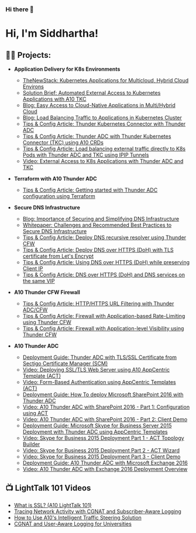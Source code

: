 ### Hi there 👋
<h1>Hi, I'm Siddhartha! </h1>

<h2>👨‍💻 Projects:</h2>

- <b>Application Delivery for K8s Environments</b>
  - [TheNewStack: Kubernetes Applications for Multicloud, Hybrid Cloud Environs](https://thenewstack.io/kubernetes-applications-for-multicloud-hybrid-cloud-environs/)
  - [Solution Brief: Automated External Access to Kubernetes Applications with A10 TKC](https://www.a10networks.com/wp-content/uploads/A10_SB_Automated-External-Access-to-Kubernetes-Applications-with-A10-TKC.pdf)
  - [Blog: Easy Access to Cloud-Native Applications in Multi/Hybrid Cloud](https://www.a10networks.com/blog/easy-access-to-cloud-native-applications-in-multi-hybrid-cloud/)
  - [Blog: Load Balancing Traffic to Applications in Kubernetes Cluster](https://www.a10networks.com/blog/load-balancing-traffic-to-applications-in-kubernetes-cluster/)
  - [Tips & Config Article: Thunder Kubernetes Connector with Thunder ADC](https://community.a10networks.com/discussion/16920/thunder-kubernetes-connector-with-thunder-adc)
  - [Tips & Config Article: Thunder ADC with Thunder Kubernetes Connector (TKC) using A10 CRDs](https://community.a10networks.com/discussion/16961/t-c-thunder-adc-with-thunder-kubernetes-connector-tkc-using-crds)
  - [Tips & Config Article: Load balancing external traffic directly to K8s Pods with Thunder ADC and TKC using IPIP Tunnels](https://community.a10networks.com/discussion/16971/t-c-load-balancing-kubernetes-traffic-with-thunder-adc-and-tkc-using-ipip-tunnel)
  - [Video: External Access to K8s Applications with Thunder ADC and TKC](https://youtu.be/gOX_OPQTVKE?si=ttJlbnrR2SCyUavh)
    
- <b>Terraform with A10 Thunder ADC</b>
  - [Tips & Config Article: Getting started with Thunder ADC configuration using Terraform](https://community.a10networks.com/discussion/16931/t-c-getting-started-with-thunder-adc-configuration-using-terraform) 

- <b>Secure DNS Infrastructure</b>
  - [Blog: Importance of Securing and Simplifying DNS Infrastructure](https://www.a10networks.com/blog/importance-of-securing-and-simplifying-dns-infrastructure/)
  - [Whitepaper: Challenges and Recommended Best Practices to Secure DNS Infrastructure](https://www.a10networks.com/resources/white-papers/challenges-and-recommended-best-practices-to-secure-dns-infrastructure/)
  - [Tips & Config Article: Deploy DNS recursive resolver using Thunder CFW](https://community.a10networks.com/discussion/16988/t-c-deploy-dns-recursive-resolver-using-thunder-cfw)
  - [Tips & Config Article: Deploy DNS over HTTPS (DoH) with TLS certificate from Let's Encrypt](https://community.a10networks.com/discussion/16981/t-c-dns-over-https-doh-with-certificate-from-lets-encrypt)
  - [Tips & Config Article: Using DNS over HTTPS (DoH) while preserving Client IP](https://community.a10networks.com/discussion/16851/t-c-using-dns-over-https-doh-while-preserving-client-ip)
  - [Tips & Config Article: DNS over HTTPS (DoH) and DNS services on the same VIP](https://community.a10networks.com/discussion/16849/t-c-dns-over-https-doh-and-dns-services-on-the-same-vip)
    
- <b>A10 Thunder CFW Firewall</b>
  - [Tips & Config Article: HTTP/HTTPS URL Filtering with Thunder ADC/CFW](https://community.a10networks.com/discussion/16914/t-c-http-https-url-filtering-with-thunder-adc-cfw)
  - [Tips & Config Article: Firewall with Application-based Rate-Limiting using Thunder CFW](https://community.a10networks.com/discussion/16897/t-c-firewall-with-application-based-rate-limiting-using-thunder-cfw)
  - [Tips & Config Article: Firewall with Application-level Visibility using Thunder CFW](https://community.a10networks.com/discussion/16867/t-c-firewall-with-application-visibility-using-thunder-cfw)

- <b>A10 Thunder ADC</b>
  - [Deployment Guide: Thunder ADC with TLS/SSL Certificate from Sectigo Certificate Manager (SCM)](https://www.a10networks.com/wp-content/uploads/A10-DG-Thunder-ADC-with-TLS-SSL-Certificate-from-Sectigo-Certificate-Manager.pdf)
  - [Video: Deploying SSL/TLS Web Server using A10 AppCentric Template (ACT)](https://youtu.be/z-XfrsxT6SU?si=zNWIq1sZDoi7CDHH)
  - [Video: Form-Based Authentication using AppCentric Templates (ACT)](https://youtu.be/ABfYvQa5pgo?si=tth6rH5GaFmY07nZ)
  - [Deployment Guide: How To deploy Microsoft SharePoint 2016 with Thunder ADC](https://www.a10networks.com/resources/deployment-guides/how-deploy-microsoft-sharepoint-2016-a10-thunder-adc/)
  - [Video: A10 Thunder ADC with SharePoint 2016 - Part 1: Configuration using ACT](https://youtu.be/lf07jpF_Rjs?si=qz7-GmS_Jd9mxDL7)
  - [Video: A10 Thunder ADC with SharePoint 2016 - Part 2: Client Demo](https://youtu.be/QIpsS3eMbzw?si=u52JU0u_uE0lf82P)
  - [Deployment Guide: Microsoft Skype for Business Server 2015 Deployment with Thunder ADC using AppCentric Templates](https://www.a10networks.com/wp-content/uploads/A10-ADC-DG-Microsoft_Skype_for_Business_Server_2015_Deployment_with_Thunder_ADC_using_AppCentric_Templates_ACT.pdf)
  - [Video: Skype for Business 2015 Deployment Part 1 - ACT Topology Builder](https://youtu.be/hPM84kVHXvs?si=CKW-FZ_TGv5y0zaJ)
  - [Video: Skype for Business 2015 Deployment Part 2 - ACT Wizard](https://youtu.be/eb3-mKekm4k?si=1hpQp0gh-wsDV-7L)
  - [Video: Skype for Business 2015 Deployment Part 3 - Client Demo](https://youtu.be/9TC-l36VYOc?si=7LHt5H2tN3l7oMLN)
  - [Deployment Guide: A10 Thunder ADC with Microsoft Exchange 2016](https://www.a10networks.com/wp-content/uploads/A10-DG-16157-EN-1.pdf)
  - [Video: A10 Thunder ADC with Exchange 2016 Deployment Overview](https://youtu.be/IEmlL7zj6a0?si=7ia4S_D7NvaN7JAo)


<h2>📺 LightTalk 101 Videos</h2>

- [What is SSL? (A10 LightTalk 101)](https://youtu.be/IA6vgUCCK2M?si=g-TN05orwSApy-1n)
- [Tracing Network Activity with CGNAT and Subscriber-Aware Logging](https://youtu.be/UzlEW6Wqmxc?si=7CG38dyjEjtHUCdo)
- [How to Use A10's Intelligent Traffic Steering Solution](https://youtu.be/qkETyImCNg0?si=TfvuBKZ_cAPFZOS9)
- [CGNAT and User-Aware Logging for Universities](https://youtu.be/ZZaK0VGYdyA?si=iM2JbKzvaodj87rT)



<!--
**siddhartha2/siddhartha2** is a ✨ _special_ ✨ repository because its `README.md` (this file) appears on your GitHub profile.

Here are some ideas to get you started:

- 🔭 I’m currently working on ...
- 🌱 I’m currently learning ...
- 👯 I’m looking to collaborate on ...
- 🤔 I’m looking for help with ...
- 💬 Ask me about ...
- 📫 How to reach me: ...
- 😄 Pronouns: ...
- ⚡ Fun fact: ...
-->
